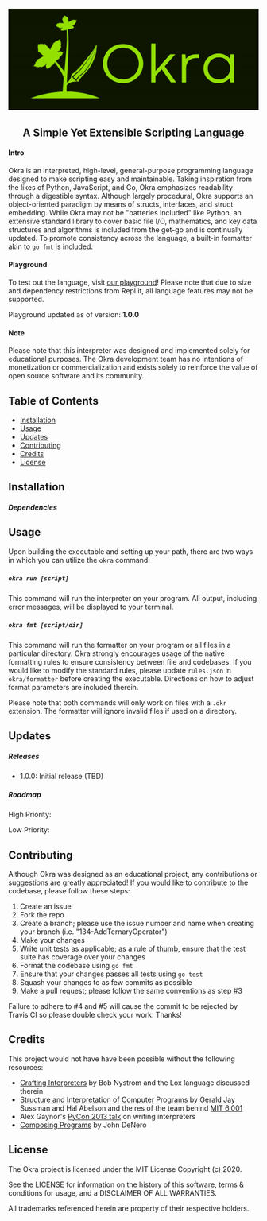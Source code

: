 ![Okra logo](img/logo.jpg)
<h2 align="center">A Simple Yet Extensible Scripting Language</h2>

#### Intro
Okra is an interpreted, high-level, general-purpose programming language designed to make scripting easy and maintainable. Taking inspiration from the likes of Python, JavaScript, and Go, Okra emphasizes readability through a digestible syntax. Although largely procedural, Okra supports an object-oriented paradigm by means of structs, interfaces, and struct embedding. While Okra may not be "batteries included" like Python, an extensive standard library to cover basic file I/O, mathematics, and key data structures and algorithms is included from the get-go and is continually updated. To promote consistency across the language, a built-in formatter akin to `go fmt` is included.

#### Playground
To test out the language, visit [our playground](https://repl.it)! Please note that due to size and dependency restrictions from Repl.it, all language features may not be supported.

Playground updated as of version: **1.0.0**

#### Note
Please note that this interpreter was designed and implemented solely for educational purposes. The Okra development team has no intentions of monetization or commercialization and exists solely to reinforce the value of open source software and its community.

## Table of Contents
- [Installation](#Installation)
- [Usage](#Usage)
- [Updates](#Updates)
- [Contributing](#Contributing)
- [Credits](#Credits)
- [License](#License)

## Installation

##### Dependencies


## Usage
Upon building the executable and setting up your path, there are two ways in which you can utilize the `okra` command:
##### `okra run [script]`
This command will run the interpreter on your program. All output, including error messages, will be displayed to your terminal.
##### `okra fmt [script/dir]`
This command will run the formatter on your program or all files in a particular directory. Okra strongly encourages usage of the native formatting rules to ensure consistency between file and codebases. If you would like to modify the standard rules, please update `rules.json` in `okra/formatter` before creating the executable. Directions on how to adjust format parameters are included therein.

Please note that both commands will only work on files with a `.okr` extension. The formatter will ignore invalid files if used on a directory.

## Updates
##### Releases
- 1.0.0: Initial release (TBD)
##### Roadmap
High Priority:

Low Priority:

## Contributing
Although Okra was designed as an educational project, any contributions or suggestions are greatly appreciated! If you would like to contribute to the codebase, please follow these steps:

1. Create an issue 
2. Fork the repo
3. Create a branch; please use the issue number and name when creating your branch (i.e. "134-AddTernaryOperator")
4. Make your changes
5. Write unit tests as applicable; as a rule of thumb, ensure that the test suite has coverage over your changes
6. Format the codebase using `go fmt`
7. Ensure that your changes passes all tests using `go test`
8. Squash your changes to as few commits as possible
9. Make a pull request; please follow the same conventions as step #3

Failure to adhere to #4 and #5 will cause the commit to be rejected by Travis CI so please double check your work. Thanks!

## Credits
This project would not have have been possible without the following resources: 
- [Crafting Interpreters](https://craftinginterpreters.com/) by Bob Nystrom and the Lox language discussed therein
- [Structure and Interpretation of Computer Programs](https://mitpress.mit.edu/sites/default/files/sicp/full-text/book/book.html) by Gerald Jay Sussman and Hal Abelson and the res of the team behind [MIT 6.001](https://ocw.mit.edu/courses/electrical-engineering-and-computer-science/6-001-structure-and-interpretation-of-computer-programs-spring-2005/)
- Alex Gaynor's [PyCon 2013 talk](https://www.youtube.com/watch?v=LCslqgM48D4) on writing interpreters
- [Composing Programs](https://composingprograms.com/) by John DeNero

## License
The Okra project is licensed under the MIT License Copyright (c) 2020.

See the [LICENSE](https://github.com/cdkini/Okra/blob/master/LICENSE) for information on the history of this software, terms & conditions for usage, and a DISCLAIMER OF ALL WARRANTIES.

All trademarks referenced herein are property of their respective holders.
